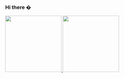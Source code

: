 ### Hi there � 
<div align = "centro">
  <a href="https://github.com/daniel9821">
  <img height="180em" src="https://github-readme-stats.vercel.app/api?username=daniel9821&show_icons=true&theme=dracula&include_all_commits=true&count_private=true"/>
  <img height="180em" src="https://github-readme-stats.vercel.app/api/top-langs/?username=daniel9821&layout=compact&langs_count=7&theme=dracula"/>
</div>
